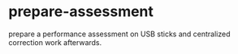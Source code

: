 # prepare-assessment
prepare a performance assessment on USB sticks and centralized correction work afterwards.
